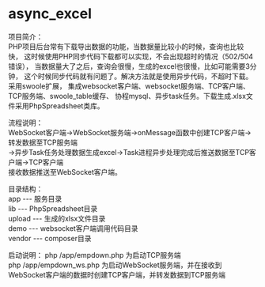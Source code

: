 # async_excel
   项目简介：  
   PHP项目后台常有下载导出数据的功能，当数据量比较小的时候，查询也比较快，
这时候使用PHP同步代码下载都可以实现，不会出现超时的情况（502/504错误），
当数据量大了之后，查询会很慢，生成的excel也很慢，比如可能需要3分钟，
这个时候同步代码就有问题了。解决方法就是使用异步代码，不超时下载。采用swoole扩展，
集成websocket客户端、websocket服务端、TCP客户端、TCP服务端、swoole_table缓存、
协程mysql、异步task任务。下载生成.xlsx文件采用PhpSpreadsheet类库。
     
   流程说明：  
   WebSocket客户端->WebSocket服务端->onMessage函数中创建TCP客户端->转发数据至TCP服务端  
   ->异步Task任务处理数据生成excel->Task进程异步处理完成后推送数据至TCP客户端->TCP客户端  
   接收数据推送至WebSocket客户端。  
     
   目录结构：  
   app --- 服务目录  
   lib --- PhpSpreadsheet目录  
   upload --- 生成的xlsx文件目录  
   demo --- websocket客户端调用代码目录  
   vendor --- composer目录  
     
   启动说明： 
   php /app/empdown.php 为启动TCP服务端  
   php /app/empdown_ws.php 为启动WebSocket服务端，并在接收到WebSocket客户端的数据时创建TCP客户端，并转发数据到TCP服务端  
